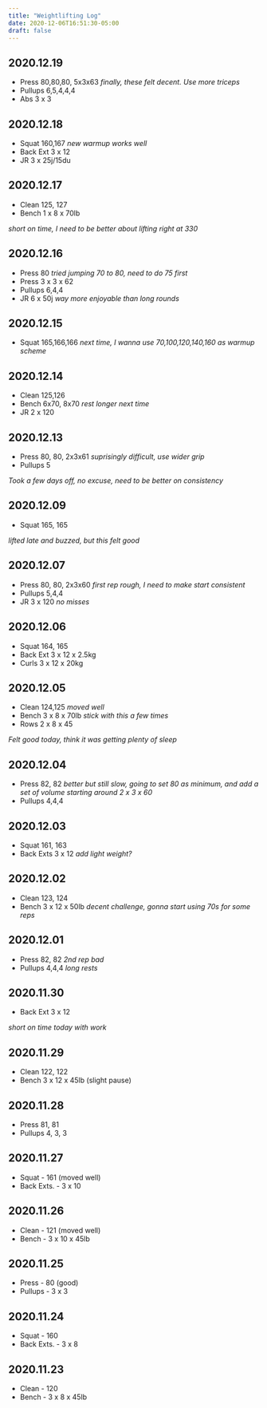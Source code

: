 ```yaml
---
title: "Weightlifting Log"
date: 2020-12-06T16:51:30-05:00
draft: false
---
```


## 2020.12.19
* Press 80,80,80, 5x3x63 _finally, these felt decent. Use more triceps_
* Pullups 6,5,4,4,4
* Abs 3 x 3

## 2020.12.18
* Squat 160,167 _new warmup works well_
* Back Ext 3 x 12
* JR 3 x 25j/15du

## 2020.12.17
* Clean 125, 127
* Bench 1 x 8 x 70lb

_short on time, I need to be better about lifting right at 330_

## 2020.12.16
* Press 80 _tried jumping 70 to 80, need to do 75 first_
* Press 3 x 3 x 62
* Pullups 6,4,4
* JR 6 x 50j _way more enjoyable than long rounds_

## 2020.12.15
* Squat 165,166,166 _next time, I wanna use 70,100,120,140,160 as warmup scheme_

## 2020.12.14
* Clean 125,126
* Bench 6x70, 8x70 _rest longer next time_
* JR 2 x 120

## 2020.12.13
* Press 80, 80, 2x3x61 _suprisingly difficult, use wider grip_
* Pullups 5

_Took a few days off, no excuse, need to be better on consistency_

## 2020.12.09

* Squat 165, 165

_lifted late and buzzed, but this felt good_

## 2020.12.07
* Press 80, 80, 2x3x60 _first rep rough, I need to make start consistent_
* Pullups 5,4,4
* JR 3 x 120 _no misses_

## 2020.12.06
* Squat 164, 165
* Back Ext 3 x 12 x 2.5kg
* Curls 3 x 12 x 20kg

## 2020.12.05
* Clean 124,125 _moved well_
* Bench 3 x 8 x 70lb _stick with this a few times_
* Rows 2 x 8 x 45

_Felt good today, think it was getting plenty of sleep_

## 2020.12.04
* Press 82, 82 _better but still slow, going to set 80 as minimum, and add a set of volume starting around 2 x 3 x 60_
* Pullups 4,4,4

## 2020.12.03
* Squat 161, 163
* Back Exts 3 x 12 _add light weight?_

## 2020.12.02
* Clean 123, 124
* Bench 3 x 12 x 50lb _decent challenge, gonna start using 70s for some reps_

## 2020.12.01
* Press 82, 82 _2nd rep bad_
* Pullups 4,4,4 _long rests_

## 2020.11.30
* Back Ext 3 x 12

_short on time today with work_

## 2020.11.29
* Clean 122, 122
* Bench 3 x 12 x 45lb (slight pause)

## 2020.11.28
* Press 81, 81
* Pullups 4, 3, 3

## 2020.11.27
* Squat - 161 (moved well)
* Back Exts. - 3 x 10

## 2020.11.26
* Clean - 121 (moved well)
* Bench - 3 x 10 x 45lb

## 2020.11.25
* Press - 80 (good)
* Pullups - 3 x 3

## 2020.11.24
* Squat - 160
* Back Exts. - 3 x 8

## 2020.11.23
* Clean - 120
* Bench - 3 x 8 x 45lb
